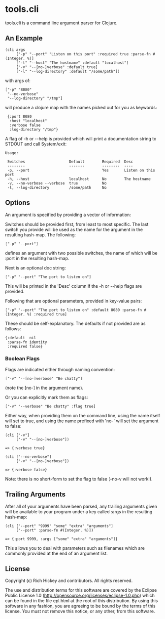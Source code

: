 # tools.cli

tools.cli is a command line argument parser for Clojure.

## An Example

    (cli args
         ["-p" "--port" "Listen on this port" :required true :parse-fn #(Integer. %)] 
         ["-t" "--host" "The hostname" :default "localhost"]
         ["-v" "--[no-]verbose" :default true]
         ["-l" "--log-directory" :default "/some/path"])
         
with args of:

    ["-p" "8080"
     "--no-verbose"
     "--log-directory" "/tmp"]

will produce a clojure map with the names picked out for you as keywords:

     {:port 8080
      :host "localhost"
      :verbose false
      :log-directory "/tmp"}

A flag of -h or --help is provided which will print a documentation
string to STDOUT and call System/exit:

    Usage:

     Switches                    Default        Required  Desc          
     --------                    -------        --------  ----          
     -p, --port                                 Yes       Listen on this port              
     -h, --host                  localhost      No        The hostname     
     -v, --no-verbose --verbose  true           No                      
     -l, --log-directory         /some/path     No        

## Options

An argument is specified by providing a vector of information:

Switches should be provided first, from least to most specific. The
last switch you provide will be used as the name for the argument in
the resulting hash-map. The following:

    ["-p" "--port"]

defines an argument with two possible switches, the name of which will
be :port in the resulting hash-map.

Next is an optional doc string:

    ["-p" "--port" "The port to listen on"]

This will be printed in the 'Desc' column if the -h or --help flags
are provided.

Following that are optional parameters, provided in key-value pairs:

    ["-p" "--port" "The port to listen on" :default 8080 :parse-fn #(Integer. %) :required true]

These should be self-explanatory. The defaults if not provided are as follows:

    {:default  nil
     :parse-fn identity
     :required false}

### Boolean Flags

Flags are indicated either through naming convention:

    ["-v" "--[no-]verbose" "Be chatty"]

(note the [no-] in the argument name).

Or you can explicitly mark them as flags:

    ["-v" "--verbose" "Be chatty" :flag true]

Either way, when providing them on the command line, using the name
itself will set to true, and using the name prefixed with 'no-' will
set the argument to false:

    (cli ["-v"]
         ["-v" "--[no-]verbose"])
  
    => {:verbose true}

    (cli ["--no-verbose"]
         ["-v" "--[no-]verbose"])

    => {:verbose false}

Note: there is no short-form to set the flag to false (-no-v will not
work!). 

## Trailing Arguments

After all of your arguments have been parsed, any trailing arguments
given will be available to your program under a key called :args in
the resulting hash-map:

    (cli ["--port" "9999" "some" "extra" "arguments"]
         ["--port" :parse-fn #(Integer. %)])

    => {:port 9999, :args ["some" "extra" "arguments"]}

This allows you to deal with parameters such as filenames which are
commonly provided at the end of an argument list.

## License

Copyright (c) Rich Hickey and contributors. All rights reserved.

The use and distribution terms for this software are covered by the
Eclipse Public License 1.0 (http://opensource.org/licenses/eclipse-1.0.php)
which can be found in the file epl.html at the root of this distribution.
By using this software in any fashion, you are agreeing to be bound by
the terms of this license.
You must not remove this notice, or any other, from this software.


